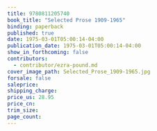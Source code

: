 ```yaml
---
title: 9780811205740
book_title: "Selected Prose 1909-1965"
binding: paperback
published: true
date: 1975-03-01T05:00:14-04:00
publication_date: 1975-03-01T05:00:14-04:00
show_in_forthcoming: false
contributors:
  - contributor/ezra-pound.md
cover_image_path: Selected_Prose_1909-1965.jpg
forsale: false
saleprice:
shipping_charge:
price_us: 28.95
price_cn:
trim_size:
page_count:
---
```


